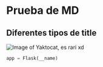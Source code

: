 # Prueba de MD 

## Diferentes tipos de title

![Image of Yaktocat, es rari xd](https://octodex.github.com/images/yaktocat.png)

```python
app = Flask(__name)
```
